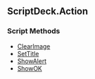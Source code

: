 ## ScriptDeck.Action


### Script Methods


* [ClearImage](ClearImage.md)
* [SetTitle](SetTitle.md)
* [ShowAlert](ShowAlert.md)
* [ShowOK](ShowOK.md)
